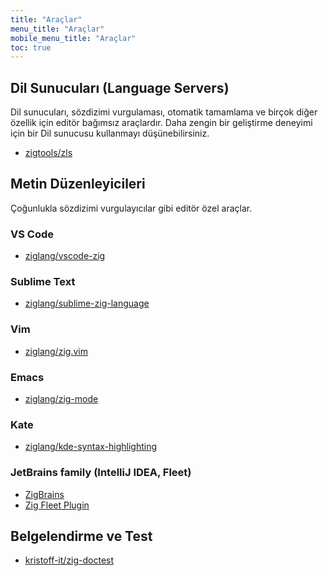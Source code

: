 ```yaml
---
title: "Araçlar"
menu_title: "Araçlar"
mobile_menu_title: "Araçlar"
toc: true
---
```


## Dil Sunucuları (Language Servers)

Dil sunucuları, sözdizimi vurgulaması, otomatik tamamlama ve birçok diğer özellik için editör bağımsız araçlardır. Daha zengin bir geliştirme deneyimi için bir Dil sunucusu kullanmayı düşünebilirsiniz.

- [zigtools/zls](https://github.com/zigtools/zls)

## Metin Düzenleyicileri
Çoğunlukla sözdizimi vurgulayıcılar gibi editör özel araçlar.

### VS Code
- [ziglang/vscode-zig](https://github.com/ziglang/vscode-zig)

### Sublime Text
- [ziglang/sublime-zig-language](https://github.com/ziglang/sublime-zig-language)

### Vim
- [ziglang/zig.vim](https://github.com/ziglang/zig.vim)

### Emacs
- [ziglang/zig-mode](https://github.com/ziglang/zig-mode)

### Kate
- [ziglang/kde-syntax-highlighting](https://github.com/ziglang/kde-syntax-highlighting)

### JetBrains family (IntelliJ IDEA, Fleet)
- [ZigBrains](https://plugins.jetbrains.com/plugin/22456-zigbrains)
- [Zig Fleet Plugin](https://plugins.jetbrains.com/plugin/26070-zig)

## Belgelendirme ve Test
- [kristoff-it/zig-doctest](https://github.com/kristoff-it/zig-doctest)
